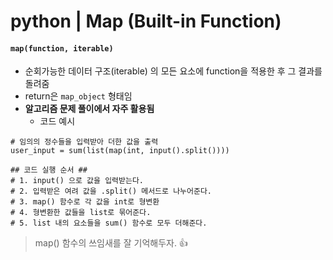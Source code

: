 # python | Map (Built-in Function)

#### `map(function, iterable)`

- 순회가능한 데이터 구조(iterable) 의 모든 요소에 function을 적용한 후 그 결과를 돌려줌
- return은 `map_object` 형태임
- **알고리즘 문제 풀이에서 자주 활용됨**
  - 코드 예시

```
# 임의의 정수들을 입력받아 더한 값을 출력
user_input = sum(list(map(int, input().split())))

## 코드 실행 순서 ##
# 1. input() 으로 값을 입력받는다.
# 2. 입력받은 여려 값을 .split() 메서드로 나누어준다.
# 3. map() 함수로 각 값을 int로 형변환
# 4. 형변환한 값들을 list로 묶어준다.
# 5. list 내의 요소들을 sum() 함수로 모두 더해준다.
```

> map() 함수의 쓰임새를 잘 기억해두자. 👍

